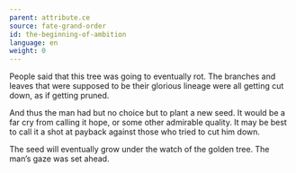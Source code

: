 ```yaml
---
parent: attribute.ce
source: fate-grand-order
id: the-beginning-of-ambition
language: en
weight: 0
---
```


People said that this tree was going to eventually rot. The branches and leaves that were supposed to be their glorious lineage were all getting cut down, as if getting pruned.

And thus the man had but no choice but to plant a new seed. It would be a far cry from calling it hope, or some other admirable quality. It may be best to call it a shot at payback against those who tried to cut him down.

The seed will eventually grow under the watch of the golden tree. The man’s gaze was set ahead.
